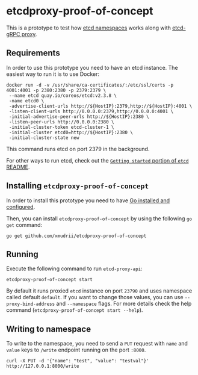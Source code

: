 etcdproxy-proof-of-concept
==========================

This is a prototype to test how [etcd namespaces](https://github.com/coreos/etcd/blob/3239641a0c0e421769224b4e6c1dc06ce4dc3e48/Documentation/op-guide/grpc_proxy.md#namespacing) works along with [etcd-gRPC proxy](https://github.com/coreos/etcd/blob/3239641a0c0e421769224b4e6c1dc06ce4dc3e48/Documentation/op-guide/grpc_proxy.md).

## Requirements

In order to use this prototype you need to have an etcd instance.
The easiest way to run it is to use Docker:
```
docker run -d -v /usr/share/ca-certificates/:/etc/ssl/certs -p 4001:4001 -p 2380:2380 -p 2379:2379 \
 --name etcd quay.io/coreos/etcd:v2.3.8 \
 -name etcd0 \
 -advertise-client-urls http://${HostIP}:2379,http://${HostIP}:4001 \
 -listen-client-urls http://0.0.0.0:2379,http://0.0.0.0:4001 \
 -initial-advertise-peer-urls http://${HostIP}:2380 \
 -listen-peer-urls http://0.0.0.0:2380 \
 -initial-cluster-token etcd-cluster-1 \
 -initial-cluster etcd0=http://${HostIP}:2380 \
 -initial-cluster-state new
```

This command runs etcd on port 2379 in the background.

For other ways to run etcd, check out the [`Getting started` portion of `etcd` README](https://github.com/coreos/etcd#getting-started).

## Installing `etcdproxy-proof-of-concept`

In order to install this prototype you need to have [Go installed and configured](https://golang.org/doc/install).

Then, you can install `etcdproxy-proof-of-concept` by using the following `go get` command:
```
go get github.com/xmudrii/etcdproxy-proof-of-concept
```

## Running

Execute the following command to run `etcd-proxy-api`:
```
etcdproxy-proof-of-concept start
```

By default it runs proxied `etcd` instance on port `23790` and uses namespace called default `default`.
If you want to change those values, you can use `--proxy-bind-address` and `--namespace` flags. For more details check the help command (`etcdproxy-proof-of-concept start --help`).

## Writing to namespace

To write to the namespace, you need to send a `PUT` request with `name` and `value` keys to `/write` endpoint running on the port `:8000`.
```
curl -X PUT -d '{"name": "test", "value": "testval"}' http://127.0.0.1:8000/write
```
